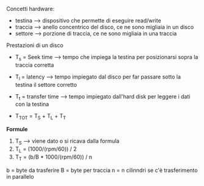 Concetti hardware:
* testina --> dispositivo che permette di eseguire read/write
* traccia --> anello concentrico del disco, ce ne sono migliaia in un disco
* settore --> porzione di traccia, ce ne sono migliaia in una traccia

Prestazioni di un disco
* T<sub>s</sub> = Seek time --> tempo che impiega la testina per posizionarsi sopra la traccia corretta
* T<sub>l</sub> = latency --> tempo impiegato dal disco per far passare sotto la testina il settore corretto
* T<sub>t</sub> = transfer time --> tempo impiegato dall'hard disk per leggere i dati con la testina

* T<sub>TOT</sub> = T<sub>S</sub> + T<sub>L</sub> + T<sub>T</sub>

**Formule**
1. T<sub>S</sub> --> viene dato o si ricava dalla formula
2. T<sub>L</sub> = (1000/(rpm/60)) / 2
3. T<sub>T</sub> = (b/B * 1000/(rpm/60)) / n

b = byte da trasferire
B = byte per traccia
n = n cilinndri se c'è trasferimento in parallelo
